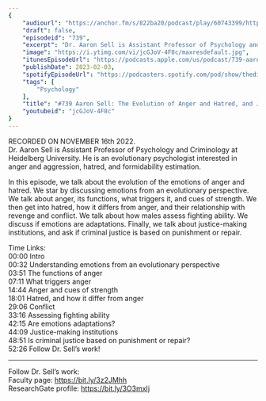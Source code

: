 ```yaml
---
{
	"audiourl": "https://anchor.fm/s/822ba20/podcast/play/60743399/https%3A%2F%2Fd3ctxlq1ktw2nl.cloudfront.net%2Fstaging%2F2022-10-16%2F827c4394-f8f4-4748-e0d2-3ca78158c7ae.m4a",
	"draft": false,
	"episodeid": "739",
	"excerpt": "Dr. Aaron Sell is Assistant Professor of Psychology and Criminology at Heidelberg University. He is an evolutionary psychologist interested in anger and aggression, hatred, and formidability estimation.",
	"image": "https://i.ytimg.com/vi/jcGJoV-4F8c/maxresdefault.jpg",
	"itunesEpisodeUrl": "https://podcasts.apple.com/us/podcast/739-aaron-sell-the-evolution-of-anger-and/id1451347236?i=1000597928502&uo=4",
	"publishDate": 2023-02-03,
	"spotifyEpisodeUrl": "https://podcasters.spotify.com/pod/show/thedissenter/episodes/739-Aaron-Sell-The-Evolution-of-Anger-and-Hatred--and-Justice-Making-Institutions-e1qs897",
	"tags": [
		"Psychology"
	],
	"title": "#739 Aaron Sell: The Evolution of Anger and Hatred, and Justice-Making Institutions",
	"youtubeid": "jcGJoV-4F8c"
}
---
```

RECORDED ON NOVEMBER 16th 2022.  
Dr. Aaron Sell is Assistant Professor of Psychology and Criminology at Heidelberg University. He is an evolutionary psychologist interested in anger and aggression, hatred, and formidability estimation.

In this episode, we talk about the evolution of the emotions of anger and hatred. We star by discussing emotions from an evolutionary perspective. We talk about anger, its functions, what triggers it, and cues of strength. We then get into hatred, how it differs from anger, and their relationship with revenge and conflict. We talk about how males assess fighting ability. We discuss if emotions are adaptations. Finally, we talk about justice-making institutions, and ask if criminal justice is based on punishment or repair.

Time Links:  
<time>00:00</time> Intro  
<time>00:32</time> Understanding emotions from an evolutionary perspective  
<time>03:51</time> The functions of anger  
<time>07:11</time> What triggers anger  
<time>14:44</time> Anger and cues of strength  
<time>18:01</time> Hatred, and how it differ from anger  
<time>29:06</time> Conflict  
<time>33:16</time> Assessing fighting ability  
<time>42:15</time> Are emotions adaptations?  
<time>44:09</time> Justice-making institutions  
<time>48:51</time> Is criminal justice based on punishment or repair?  
<time>52:26</time> Follow Dr. Sell’s work!

---

Follow Dr. Sell’s work:  
Faculty page: https://bit.ly/3z2JMhh  
ResearchGate profile: https://bit.ly/3O3mxIj
